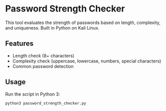 # Password Strength Checker
This tool evaluates the strength of passwords based on length, complexity, and uniqueness. Built in Python on Kali Linux.

## Features
- Length check (8+ characters)
- Complexity check (uppercase, lowercase, numbers, special characters)
- Common password detection

## Usage
Run the script in Python 3:
```bash
python3 password_strength_checker.py
